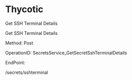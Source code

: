 #     Thycotic


Get SSH Terminal Details

Get SSH Terminal Details

Method: Post

OperationID: SecretsService_GetSecretSshTerminalDetails

EndPoint:

/secrets/sshterminal
